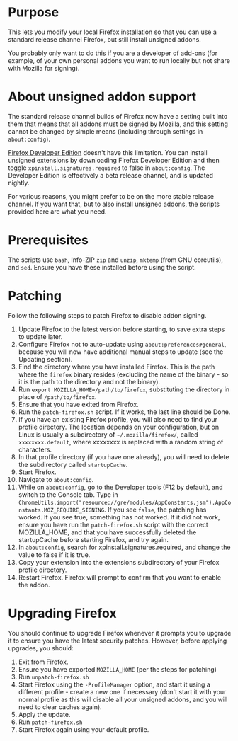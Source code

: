 # Purpose

This lets you modify your local Firefox installation so that you can use a standard release channel Firefox, but still install unsigned addons.

You probably only want to do this if you are a developer of add-ons (for example, of your own personal addons you want to run locally but not share with Mozilla for signing).

# About unsigned addon support

The standard release channel builds of Firefox now have a setting built into them that means that all addons must be signed by Mozilla, and this setting cannot be changed by simple means (including through settings in `about:config`).

[Firefox Developer Edition](https://www.mozilla.org/en-US/firefox/developer/) doesn't have this limitation. You can install unsigned extensions by downloading Firefox Developer Edition and then toggle `xpinstall.signatures.required` to false in `about:config`. The Developer Edition is effectively a beta release channel, and is updated nightly.

For various reasons, you might prefer to be on the more stable release channel. If you want that, but to also install unsigned addons, the scripts provided here are what you need.

# Prerequisites

The scripts use `bash`, Info-ZIP `zip` and `unzip`, `mktemp` (from GNU coreutils), and `sed`. Ensure you have these installed before using the script.

# Patching

Follow the following steps to patch Firefox to disable addon signing.

1. Update Firefox to the latest version before starting, to save extra steps to update later.
1. Configure Firefox not to auto-update using `about:preferences#general`, because you will now have additional manual steps to update (see the Updating section).
1. Find the directory where you have installed Firefox. This is the path where the `firefox` binary resides (excluding the name of the binary - so it is the path to the directory and not the binary).
1. Run `export MOZILLA_HOME=/path/to/firefox`, substituting the directory in place of `/path/to/firefox`.
1. Ensure that you have exited from Firefox.
1. Run the `patch-firefox.sh` script. If it works, the last line should be Done.
1. If you have an existing Firefox profile, you will also need to find your profile directory. The location depends on your configuration, but on Linux is usually a subdirectory of `~/.mozilla/firefox/`, called `xxxxxxxx.default`, where xxxxxxxx is replaced with a random string of characters.
1. In that profile directory (if you have one already), you will need to delete the subdirectory called `startupCache`.
1. Start Firefox.
1. Navigate to `about:config`.
1. While on `about:config`, go to the Developer tools (F12 by default), and switch to the Console tab. Type in `ChromeUtils.import("resource://gre/modules/AppConstants.jsm").AppConstants.MOZ_REQUIRE_SIGNING`. If you see `false`, the patching has worked. If you see true, something has not worked. If it did not work, ensure you have run the `patch-firefox.sh` script with the correct MOZILLA_HOME, and that you have successfully deleted the startupCache before starting Firefox, and try again.
1. In `about:config`, search for xpinstall.signatures.required, and change the value to false if it is true.
1. Copy your extension into the extensions subdirectory of your Firefox profile directory.
1. Restart Firefox. Firefox will prompt to confirm that you want to enable the addon.

# Upgrading Firefox

You should continue to upgrade Firefox whenever it prompts you to upgrade it to ensure you have the latest security patches. However, before applying upgrades, you should:

1. Exit from Firefox.
1. Ensure you have exported `MOZILLA_HOME` (per the steps for patching)
1. Run `unpatch-firefox.sh`
1. Start Firefox using the `-ProfileManager` option, and start it using a different profile - create a new one if necessary (don't start it with your normal profile as this will disable all your unsigned addons, and you will need to clear caches again).
1. Apply the update.
1. Run `patch-firefox.sh`
1. Start Firefox again using your default profile.

